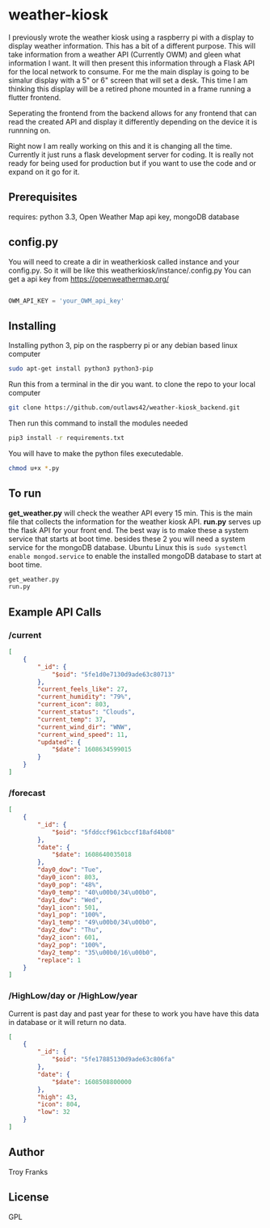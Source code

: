 # weather-kiosk

I previously wrote the weather kiosk using a raspberry pi with a display to display weather information.
This has a bit of a different purpose. This will take information from a weather API (Currently OWM) and gleen what information I want.
It will then present this information through a Flask API for the local network to consume. 
For me the main display is going to be simalur display  with a 5" or 6" screen that will set a desk. 
This time I am thinking this display will be a retired phone mounted in a frame running a flutter frontend.

Seperating the frontend from the backend allows for any frontend that can read the created API and display it differently depending on the device it is runnning on.

Right now I am really working on this and it is changing all the time. Currently it just runs a flask development server for coding. It is really not ready for being used for production but if you want to use the code and or expand on it go for it.

## Prerequisites

requires: python 3.3, Open Weather Map api key, mongoDB database

## config.py
You will need to create a dir in weatherkiosk called instance and your config.py.  So it will be like this weatherkiosk/instance/.config.py 
You can get a api key from https://openweathermap.org/ 

```python

OWM_API_KEY = 'your_OWM_api_key'

```

## Installing 

Installing python 3, pip on the raspberry pi or any debian based linux computer
```bash
sudo apt-get install python3 python3-pip 

```
Run this from a terminal in the dir you want. to clone the repo to your local computer

```bash
git clone https://github.com/outlaws42/weather-kiosk_backend.git


```
Then run this command to install the modules needed

```bash
pip3 install -r requirements.txt

```

You will have to make the python files executedable.

```bash
chmod u+x *.py

```

## To run
**get_weather.py** will check the weather API every 15 min. This is the main file that
collects the information for the weather kiosk API.
**run.py** serves up the flask API for your front end. The best way is to make these a system service that starts at boot time. besides these 2 you will need a system service for the mongoDB database. Ubuntu Linux this is `sudo systemctl enable mongod.service` to enable the installed
mongoDB database to start at boot time.   
```bash
get_weather.py
run.py

```

## Example API Calls

### /current
```json
[
    {
        "_id": {
            "$oid": "5fe1d0e7130d9ade63c80713"
        },
        "current_feels_like": 27,
        "current_humidity": "79%",
        "current_icon": 803,
        "current_status": "Clouds",
        "current_temp": 37,
        "current_wind_dir": "WNW",
        "current_wind_speed": 11,
        "updated": {
            "$date": 1608634599015
        }
    }
]
```

### /forecast

```json
[
    {
        "_id": {
            "$oid": "5fddccf961cbccf18afd4b08"
        },
        "date": {
            "$date": 1608640035018
        },
        "day0_dow": "Tue",
        "day0_icon": 803,
        "day0_pop": "48%",
        "day0_temp": "40\u00b0/34\u00b0",
        "day1_dow": "Wed",
        "day1_icon": 501,
        "day1_pop": "100%",
        "day1_temp": "49\u00b0/34\u00b0",
        "day2_dow": "Thu",
        "day2_icon": 601,
        "day2_pop": "100%",
        "day2_temp": "35\u00b0/16\u00b0",
        "replace": 1
    }
]
```
### /HighLow/day or /HighLow/year
Current is past day and past year for these to work you have have this data in 
database or it will return no data.

```json
[
    {
        "_id": {
            "$oid": "5fe17885130d9ade63c806fa"
        },
        "date": {
            "$date": 1608508800000
        },
        "high": 43,
        "icon": 804,
        "low": 32
    }
]
```

## Author

Troy Franks

## License

GPL
 
